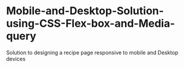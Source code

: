 # Mobile-and-Desktop-Solution-using-CSS-Flex-box-and-Media-query
Solution to designing a recipe page responsive to mobile and Desktop devices
